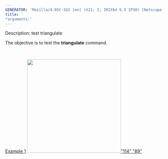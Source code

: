 ```yaml
---
GENERATOR: 'Mozilla/4.05C-SGI [en] (X11; I; IRIX64 6.5 IP30) [Netscape]'
title: '
*arguments:'
---
```


 Description: test triangulate

   The objective is to test the **triangulate** command.

    

   [Example 1](description_tri.md)
   [<img height="300" width="300" src="https://lanl.github.io/LaGriT/docs/assets/images/triang2_tn.gif">"114"
   "89"](description_tri.md)
